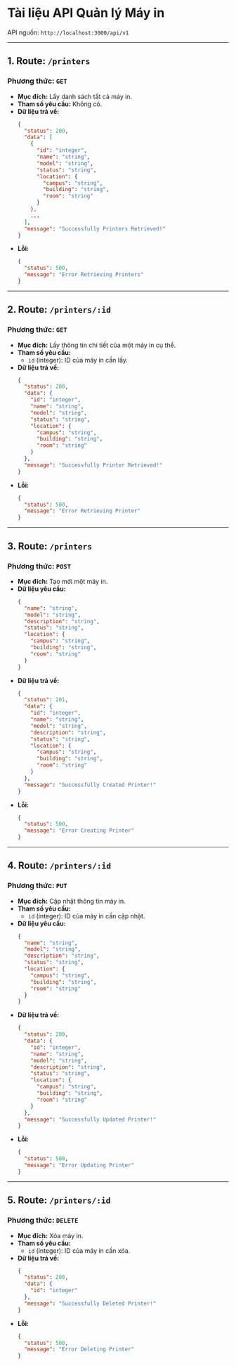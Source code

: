 # Tài liệu API Quản lý Máy in

API nguồn: `http://localhost:3000/api/v1`

---

## **1. Route: `/printers`**

### **Phương thức:** `GET`
- **Mục đích:** Lấy danh sách tất cả máy in.
- **Tham số yêu cầu:** Không có.
- **Dữ liệu trả về:**
    ```json
    {
      "status": 200,
      "data": [
        {
          "id": "integer",
          "name": "string",
          "model": "string",
          "status": "string",
          "location": {
            "campus": "string",
            "building": "string",
            "room": "string"
          }
        },
        ...
      ],
      "message": "Successfully Printers Retrieved!"
    }
    ```
- **Lỗi:**
    ```json
    {
      "status": 500,
      "message": "Error Retrieving Printers"
    }
    ```

---

## **2. Route: `/printers/:id`**

### **Phương thức:** `GET`
- **Mục đích:** Lấy thông tin chi tiết của một máy in cụ thể.
- **Tham số yêu cầu:**
  - `id` (integer): ID của máy in cần lấy.
- **Dữ liệu trả về:**
    ```json
    {
      "status": 200,
      "data": {
        "id": "integer",
        "name": "string",
        "model": "string",
        "status": "string",
        "location": {
          "campus": "string",
          "building": "string",
          "room": "string"
        }
      },
      "message": "Successfully Printer Retrieved!"
    }
    ```
- **Lỗi:**
    ```json
    {
      "status": 500,
      "message": "Error Retrieving Printer"
    }
    ```

---

## **3. Route: `/printers`**

### **Phương thức:** `POST`
- **Mục đích:** Tạo mới một máy in.
- **Dữ liệu yêu cầu:**
    ```json
    {
      "name": "string",
      "model": "string",
      "description": "string",
      "status": "string",
      "location": {
        "campus": "string",
        "building": "string",
        "room": "string"
      }
    }
    ```
- **Dữ liệu trả về:**
    ```json
    {
      "status": 201,
      "data": {
        "id": "integer",
        "name": "string",
        "model": "string",
        "description": "string",
        "status": "string",
        "location": {
          "campus": "string",
          "building": "string",
          "room": "string"
        }
      },
      "message": "Successfully Created Printer!"
    }
    ```
- **Lỗi:**
    ```json
    {
      "status": 500,
      "message": "Error Creating Printer"
    }
    ```

---

## **4. Route: `/printers/:id`**

### **Phương thức:** `PUT`
- **Mục đích:** Cập nhật thông tin máy in.
- **Tham số yêu cầu:**
  - `id` (integer): ID của máy in cần cập nhật.
- **Dữ liệu yêu cầu:** 
    ```json
    {
      "name": "string",
      "model": "string",
      "description": "string",
      "status": "string",
      "location": {
        "campus": "string",
        "building": "string",
        "room": "string"
      }
    }
    ```
- **Dữ liệu trả về:**
    ```json
    {
      "status": 200,
      "data": {
        "id": "integer",
        "name": "string",
        "model": "string",
        "description": "string",
        "status": "string",
        "location": {
          "campus": "string",
          "building": "string",
          "room": "string"
        }
      },
      "message": "Successfully Updated Printer!"
    }
    ```
- **Lỗi:**
    ```json
    {
      "status": 500,
      "message": "Error Updating Printer"
    }
    ```

---

## **5. Route: `/printers/:id`**

### **Phương thức:** `DELETE`
- **Mục đích:** Xóa máy in.
- **Tham số yêu cầu:**
  - `id` (integer): ID của máy in cần xóa.
- **Dữ liệu trả về:**
    ```json
    {
      "status": 200,
      "data": {
        "id": "integer"
      },
      "message": "Successfully Deleted Printer!"
    }
    ```
- **Lỗi:**
    ```json
    {
      "status": 500,
      "message": "Error Deleting Printer"
    }
    ```
